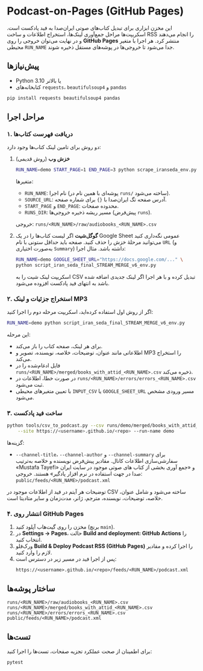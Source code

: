 # Podcast-on-Pages (GitHub Pages)

این مخزن ابزاری برای تبدیل کتاب‌های صوتی ایران‌صدا به فید پادکست است.
اسکریپت‌ها مراحل جمع‌آوری لینک‌ها، استخراج اطلاعات و ساخت RSS را انجام می‌دهند و در نهایت می‌توان خروجی را روی **GitHub Pages** منتشر کرد.
هر اجرا با متغیر محیطی `RUN_NAME` جدا می‌شود تا خروجی‌ها در پوشه‌های مستقل ذخیره شوند.

## پیش‌نیازها
- Python 3.10 یا بالاتر
- کتابخانه‌های `requests`، `beautifulsoup4` و `pandas`

```bash
pip install requests beautifulsoup4 pandas
```

## مراحل اجرا

### ۱. دریافت فهرست کتاب‌ها
دو روش برای تامین لینک کتاب‌ها وجود دارد:

1. **خزش وب** (روش قدیمی)
   ```bash
   RUN_NAME=demo START_PAGE=1 END_PAGE=3 python scrape_iranseda_env.py
   ```
   متغیرها:
   - `RUN_NAME`: نام اجرا (پوشه‌ای با همین نام در `runs/` ساخته می‌شود).
   - `SOURCE_URL`: آدرس صفحه تگ ایران‌صدا با `{}` برای شماره صفحه.
   - `START_PAGE` و `END_PAGE`: محدوده صفحات.
   - `RUNS_DIR`: مسیر ریشه ذخیره خروجی‌ها (پیش‌فرض `runs`).

   خروجی: `runs/<RUN_NAME>/raw/audiobooks_<RUN_NAME>.csv`

2. **گوگل‌شیت**
   اگر لیست کتاب‌ها را در یک Google Sheet عمومی نگه‌داری کنید می‌توانید مرحلهٔ خزش را حذف کنید. صفحه باید حداقل ستونی با نام `URL` (و به‌صورت اختیاری `Summary`) داشته باشد. مثال اجرا:
   ```bash
   RUN_NAME=demo GOOGLE_SHEET_URL="https://docs.google.com/..." \
   python script_iran_seda_final_STREAM_MERGE_v6_env.py
   ```
   اسکریپت لینک شیت را به CSV تبدیل کرده و با هر اجرا اگر لینک جدیدی اضافه شده باشد به انتهای فید پادکست افزوده می‌شود.

### ۲. استخراج جزئیات و لینک MP3
اگر از روش اول استفاده کرده‌اید، اسکریپت مرحله دوم را اجرا کنید:
```bash
RUN_NAME=demo python script_iran_seda_final_STREAM_MERGE_v6_env.py
```
این مرحله:
- برای هر لینک، صفحه کتاب را باز می‌کند.
- اطلاعاتی مانند عنوان، توضیحات، خلاصه، نویسنده، تصویر و MP3 را استخراج می‌کند.
- فایل ادغام‌شده را در `runs/<RUN_NAME>/merged/books_with_attid_<RUN_NAME>.csv` ذخیره می‌کند.
- در صورت خطا، اطلاعات در `runs/<RUN_NAME>/errors/errors_<RUN_NAME>.csv` ثبت می‌شود.
- با تعیین متغیرهای محیطی `INPUT_CSV` یا `GOOGLE_SHEET_URL` مسیر ورودی مشخص می‌شود.

### ۳. ساخت فید پادکست
```bash
python tools/csv_to_podcast.py --csv runs/demo/merged/books_with_attid_demo.csv \
    --site https://<username>.github.io/<repo> --run-name demo
```
گزینه‌ها:
- `--channel-title`، `--channel-author` و `--channel-summary` برای سفارشی‌سازی اطلاعات کانال.
  مقادیر پیش‌فرض نویسنده و خلاصه به‌ترتیب «Mustafa Tayefi» و «جمع آوری بخشی از کتاب های صوتی موجود در سایت ایران صدا  در جهت استفاده در نرم افزار پادگیر» هستند.
خروجی: `public/feeds/<RUN_NAME>/podcast.xml`

توضیحات هر آیتم در فید از اطلاعات موجود در CSV ساخته می‌شود و شامل عنوان، خلاصه، توضیحات، نویسنده، مترجم، ژانر، مدت‌زمان و سایر متادیتا است.

### ۴. انتشار روی GitHub Pages
1. مخزن را روی گیت‌هاب آپلود کنید (برنچ `main`).
2. در **Settings → Pages**، حالت **Build and deployment: GitHub Actions** را انتخاب کنید.
3. ورک‌فلو **Build & Deploy Podcast RSS (GitHub Pages)** را اجرا کرده و مقادیر لازم را وارد کنید.
4. پس از اجرا فید در مسیر زیر در دسترس است:
   ```
   https://<username>.github.io/<repo>/feeds/<RUN_NAME>/podcast.xml
   ```

## ساختار پوشه‌ها
```
runs/<RUN_NAME>/raw/audiobooks_<RUN_NAME>.csv
runs/<RUN_NAME>/merged/books_with_attid_<RUN_NAME>.csv
runs/<RUN_NAME>/errors/errors_<RUN_NAME>.csv
public/feeds/<RUN_NAME>/podcast.xml
```

## تست‌ها
برای اطمینان از صحت عملکرد تجزیه صفحات، تست‌ها را اجرا کنید:
```bash
pytest
```
